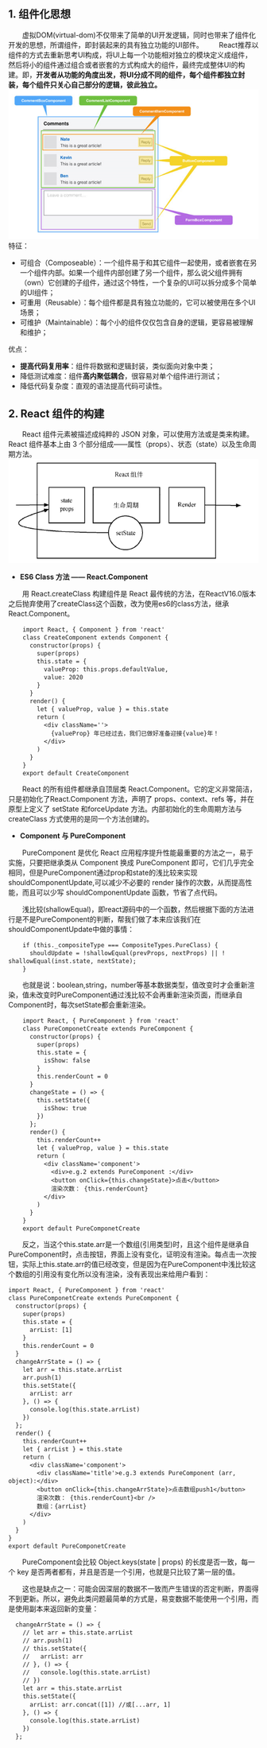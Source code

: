 ## 1. 组件化思想
&emsp;&emsp;虚拟DOM(virtual-dom)不仅带来了简单的UI开发逻辑，同时也带来了组件化开发的思想，所谓组件，即封装起来的具有独立功能的UI部件。
&emsp;&emsp;React推荐以组件的方式去重新思考UI构成，将UI上每一个功能相对独立的模块定义成组件，然后将小的组件通过组合或者嵌套的方式构成大的组件，最终完成整体UI的构建。即，**开发者从功能的角度出发，将UI分成不同的组件，每个组件都独立封装，每个组件只关心自己部分的逻辑，彼此独立。**
![](/images/图例2.png)
特征：
- 可组合（Composeable）：一个组件易于和其它组件一起使用，或者嵌套在另一个组件内部。如果一个组件内部创建了另一个组件，那么说父组件拥有（own）它创建的子组件，通过这个特性，一个复杂的UI可以拆分成多个简单的UI组件；
- 可重用（Reusable）：每个组件都是具有独立功能的，它可以被使用在多个UI场景；
- 可维护（Maintainable）：每个小的组件仅仅包含自身的逻辑，更容易被理解和维护；

优点：
- **提高代码复用率**：组件将数据和逻辑封装，类似面向对象中类；
- 降低测试难度：组件**高内聚低耦合**，很容易对单个组件进行测试；
- 降低代码复杂度：直观的语法提高代码可读性。

## 2. React 组件的构建
&emsp;&emsp;React 组件元素被描述成纯粹的 JSON 对象，可以使用方法或是类来构建。React 组件基本上由 3 个部分组成——属性（props）、状态（state）以及生命周期方法。
![](/images/图例3.png)

- **ES6 Class 方法 —— React.Component**

&emsp;&emsp;用 React.createClass 构建组件是 React 最传统的方法，在ReactV16.0版本之后抛弃使用了createClass这个函数，改为使用es6的class方法，继承React.Component。
```
    import React, { Component } from 'react'
    class CreateComponent extends Component {
      constructor(props) {
        super(props)
        this.state = {
          valueProp: this.props.defaultValue,
          value: 2020
        }
      }
      render() {
        let { valueProp, value } = this.state
        return (
          <div className=''>
            {valueProp} 年已经过去，我们已做好准备迎接{value}年！
          </div>
        )
      }
    }
    export default CreateComponent
```
&emsp;&emsp;React 的所有组件都继承自顶层类 React.Component。它的定义非常简洁，只是初始化了React.Component 方法，声明了 props、context、refs 等，并在原型上定义了 setState 和forceUpdate 方法。内部初始化的生命周期方法与 createClass 方式使用的是同一个方法创建的。
- **Component 与 PureComponent**

&emsp;&emsp;PureComponent 是优化 React 应用程序提升性能最重要的方法之一，易于实施，只要把继承类从 Component 换成 PureComponent 即可，它们几乎完全相同，但是PureComponent通过prop和state的浅比较来实现shouldComponentUpdate,可以减少不必要的 render 操作的次数，从而提高性能，而且可以少写 shouldComponentUpdate 函数，节省了点代码。

&emsp;&emsp;浅比较(shallowEqual)，即react源码中的一个函数，然后根据下面的方法进行是不是PureComponent的判断，帮我们做了本来应该我们在shouldComponentUpdate中做的事情：
```
    if (this._compositeType === CompositeTypes.PureClass) {
      shouldUpdate = !shallowEqual(prevProps, nextProps) || ! shallowEqual(inst.state, nextState);
    }
```
&emsp;&emsp;也就是说：boolean,string，number等基本数据类型，值改变时才会重新渲染，值未改变时PureComponent通过浅比较不会再重新渲染页面，而继承自Component时，每次setState都会重新渲染。
```
    import React, { PureComponent } from 'react'
    class PureComponetCreate extends PureComponent {
      constructor(props) {
        super(props)
        this.state = {
          isShow: false
        }
        this.renderCount = 0
      }
      changeState = () => {
        this.setState({
          isShow: true
        })
      };
      render() {
        this.renderCount++
        let { valueProp, value } = this.state
        return (
          <div className='component'>
            <div>e.g.2 extends PureComponent :</div>
            <button onClick={this.changeState}>点击</button>
            渲染次数： {this.renderCount}
          </div>
        )
      }
    }
    export default PureComponetCreate
```
&emsp;&emsp;反之，当这个this.state.arr是一个数组(引用类型)时，且这个组件是继承自PureComponent时，点击按钮，界面上没有变化，证明没有渲染。每点击一次按钮，实际上this.state.arr的值已经改变，但是因为在PureComponent中浅比较这个数组的引用没有变化所以没有渲染，没有表现出来给用户看到：
```
import React, { PureComponent } from 'react'
class PureComponetCreate extends PureComponent {
  constructor(props) {
    super(props)
    this.state = {
      arrList: [1]
    }
    this.renderCount = 0
  }
  changeArrState = () => {
    let arr = this.state.arrList
    arr.push(1)
    this.setState({
      arrList: arr
    }, () => {
      console.log(this.state.arrList)
    })
  };
  render() {
    this.renderCount++
    let { arrList } = this.state
    return (
      <div className='component'>
        <div className='title'>e.g.3 extends PureComponent (arr, object):</div>
        <button onClick={this.changeArrState}>点击数组push1</button>
        渲染次数： {this.renderCount}<br />
        数组：{arrList}
      </div>
    )
  }
}
export default PureComponetCreate
```
&emsp;&emsp;PureComponent会比较 Object.keys(state | props) 的长度是否一致，每一个 key 是否两者都有，并且是否是一个引用，也就是只比较了第一层的值。

&emsp;&emsp;这也是缺点之一：可能会因深层的数据不一致而产生错误的否定判断，界面得不到更新。所以，避免此类问题最简单的方式是，易变数据不能使用一个引用，而是使用副本来返回新的变量：
```
  changeArrState = () => {
    // let arr = this.state.arrList
    // arr.push(1)
    // this.setState({
    //   arrList: arr
    // }, () => {
    //   console.log(this.state.arrList)
    // })
    let arr = this.state.arrList
    this.setState({
      arrList: arr.concat([1]) //或[...arr, 1]
    }, () => {
      console.log(this.state.arrList)
    })
  };
```
